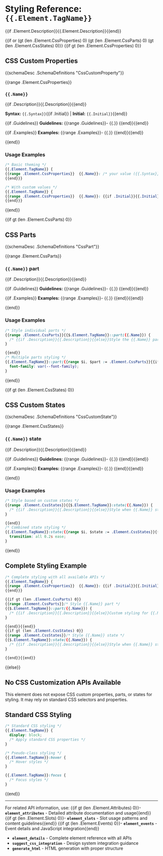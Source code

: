 # Styling Reference: `{{.Element.TagName}}`

{{if .Element.Description}}{{.Element.Description}}{{end}}

{{if or (gt (len .Element.CssProperties) 0) (gt (len .Element.CssParts) 0) (gt (len .Element.CssStates) 0)}}
{{if gt (len .Element.CssProperties) 0}}
## CSS Custom Properties

{{schemaDesc .SchemaDefinitions "CssCustomProperty"}}

{{range .Element.CssProperties}}
### `{{.Name}}`

{{if .Description}}{{.Description}}{{end}}

**Syntax:** `{{.Syntax}}`{{if .Initial}} | **Initial:** `{{.Initial}}`{{end}}

{{if .Guidelines}}
**Guidelines:**
{{range .Guidelines}}- {{.}}
{{end}}{{end}}

{{if .Examples}}
**Examples:**
{{range .Examples}}- {{.}}
{{end}}{{end}}

{{end}}

### Usage Examples

```css
/* Basic theming */
{{.Element.TagName}} {
{{range .Element.CssProperties}}  {{.Name}}: /* your value ({{.Syntax}}) */;
{{end}}}

/* With custom values */
{{.Element.TagName}} {
{{range .Element.CssProperties}}  {{.Name}}: {{if .Initial}}{{.Initial}}{{else}}/* your value */{{end}};
{{end}}}
```

{{end}}

{{if gt (len .Element.CssParts) 0}}
## CSS Parts

{{schemaDesc .SchemaDefinitions "CssPart"}}

{{range .Element.CssParts}}
### `{{.Name}}` part

{{if .Description}}{{.Description}}{{end}}

{{if .Guidelines}}
**Guidelines:**
{{range .Guidelines}}- {{.}}
{{end}}{{end}}

{{if .Examples}}
**Examples:**
{{range .Examples}}- {{.}}
{{end}}{{end}}

{{end}}

### Usage Examples

```css
/* Style individual parts */
{{range .Element.CssParts}}{{$.Element.TagName}}::part({{.Name}}) {
  /* {{if .Description}}{{.Description}}{{else}}Style the {{.Name}} part{{end}} */
}

{{end}}
/* Multiple parts styling */
{{.Element.TagName}}::part({{range $i, $part := .Element.CssParts}}{{if $i}}, {{end}}{{$part.Name}}{{end}}) {
  font-family: var(--font-family);
}
```

{{end}}

{{if gt (len .Element.CssStates) 0}}
## CSS Custom States

{{schemaDesc .SchemaDefinitions "CssCustomState"}}

{{range .Element.CssStates}}
### `{{.Name}}` state

{{if .Description}}{{.Description}}{{end}}

{{if .Guidelines}}
**Guidelines:**
{{range .Guidelines}}- {{.}}
{{end}}{{end}}

{{if .Examples}}
**Examples:**
{{range .Examples}}- {{.}}
{{end}}{{end}}

{{end}}

### Usage Examples

```css
/* Style based on custom states */
{{range .Element.CssStates}}{{$.Element.TagName}}:state({{.Name}}) {
  /* {{if .Description}}{{.Description}}{{else}}Style when {{.Name}} state is active{{end}} */
}

{{end}}
/* Combined state styling */
{{.Element.TagName}}:state({{range $i, $state := .Element.CssStates}}{{if $i}}, {{end}}{{$state.Name}}{{end}}) {
  transition: all 0.2s ease;
}
```

{{end}}

## Complete Styling Example

```css
/* Complete styling with all available APIs */
{{.Element.TagName}} {
{{range .Element.CssProperties}}  {{.Name}}: {{if .Initial}}{{.Initial}}{{else}}/* your value */{{end}};
{{end}}}

{{if gt (len .Element.CssParts) 0}}
{{range .Element.CssParts}}/* Style {{.Name}} part */
{{$.Element.TagName}}::part({{.Name}}) {
  /* {{if .Description}}{{.Description}}{{else}}Custom styling for {{.Name}}{{end}} */
}

{{end}}{{end}}
{{if gt (len .Element.CssStates) 0}}
{{range .Element.CssStates}}/* Style {{.Name}} state */
{{$.Element.TagName}}:state({{.Name}}) {
  /* {{if .Description}}{{.Description}}{{else}}Style when {{.Name}} state is active{{end}} */
}

{{end}}{{end}}
```

{{else}}
## No CSS Customization APIs Available

This element does not expose CSS custom properties, parts, or states for styling. It may rely on standard CSS selectors and properties.

## Standard CSS Styling

```css
/* Standard CSS styling */
{{.Element.TagName}} {
  display: block;
  /* Apply standard CSS properties */
}

/* Pseudo-class styling */
{{.Element.TagName}}:hover {
  /* Hover styles */
}

{{.Element.TagName}}:focus {
  /* Focus styles */
}
```
{{end}}

---

For related API information, use:
{{if gt (len .Element.Attributes) 0}}- **`element_attributes`** - Detailed attribute documentation and usage{{end}}
{{if gt (len .Element.Slots) 0}}- **`element_slots`** - Slot usage patterns and content guidelines{{end}}
{{if gt (len .Element.Events) 0}}- **`element_events`** - Event details and JavaScript integration{{end}}
- **`element_details`** - Complete element reference with all APIs
- **`suggest_css_integration`** - Design system integration guidance
- **`generate_html`** - HTML generation with proper structure